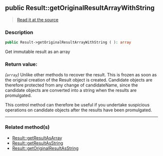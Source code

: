 ## public Result::getOriginalResultArrayWithString

> [Read it at the source](https://github.com/julien-boudry/Condorcet/blob/master/src/Result.php#L185)

### Description    

```php
public Result->getOriginalResultArrayWithString ( ): array
```

Get immutable result as an array
    

### Return value:   

*(`array`)* Unlike other methods to recover the result. This is frozen as soon as the original creation of the Result object is created.
Candidate objects are therefore protected from any change of candidateName, since the candidate objects are converted into a string when the results are promulgated.

This control method can therefore be useful if you undertake suspicious operations on candidate objects after the results have been promulgated.


---------------------------------------

### Related method(s)      

* [Result::getResultAsArray](/Docs/ApiReferences/Result%20Class/public%20Result--getResultAsArray.md)    
* [Result::getResultAsString](/Docs/ApiReferences/Result%20Class/public%20Result--getResultAsString.md)    
* [Result::getOriginalResultAsString](/Docs/ApiReferences/Result%20Class/public%20Result--getOriginalResultAsString.md)    
